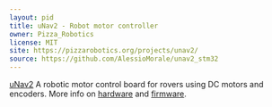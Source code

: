 ```yaml
---
layout: pid
title: uNav2 - Robot motor controller
owner: Pizza_Robotics
license: MIT
site: https://pizzarobotics.org/projects/unav2/
source: https://github.com/AlessioMorale/unav2_stm32
---
```

[uNav2](https://pizzarobotics.org/projects/unav2/) A robotic motor control board for rovers using DC motors and encoders. More info on [hardware](https://github.com/AlessioMorale/unav2_hardware/tree/master/integrated_board) and [firmware](https://github.com/AlessioMorale/unav2_stm32).
